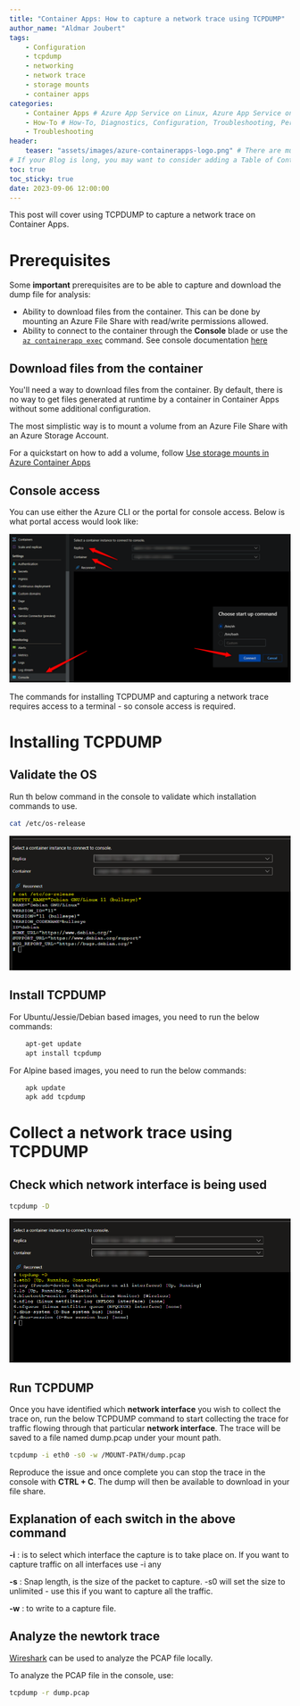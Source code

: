 ```yaml
---
title: "Container Apps: How to capture a network trace using TCPDUMP"
author_name: "Aldmar Joubert"
tags:
    - Configuration
    - tcpdump
    - networking
    - network trace
    - storage mounts
    - container apps
categories:
    - Container Apps # Azure App Service on Linux, Azure App Service on Windows, Function App, Azure VM, Azure SDK
    - How-To # How-To, Diagnostics, Configuration, Troubleshooting, Performance
    - Troubleshooting
header:
    teaser: "assets/images/azure-containerapps-logo.png" # There are multiple logos that can be used in "/assets/images" if you choose to add one.
# If your Blog is long, you may want to consider adding a Table of Contents by adding the following two settings.
toc: true
toc_sticky: true
date: 2023-09-06 12:00:00
---
```


This post will cover using TCPDUMP to capture a network trace on Container Apps.

# Prerequisites
Some **important** prerequisites are to be able to capture and download the dump file for analysis:
- Ability to download files from the container. This can be done by mounting an Azure File Share with read/write permissions allowed.
- Ability to connect to the container through the **Console** blade or use the [`az containerapp exec`](https://learn.microsoft.com/en-us/cli/azure/containerapp?view=azure-cli-latest#az-containerapp-exec) command. See console documentation [here](https://learn.microsoft.com/en-us/azure/container-apps/container-console?tabs=bash)


## Download files from the container
You'll need a way to download files from the container. By default, there is no way to get files generated at runtime by a container in Container Apps without some additional configuration.

The most simplistic way is to mount a volume from an Azure File Share with an Azure Storage Account.

For a quickstart on how to add a volume, follow [Use storage mounts in Azure Container Apps](https://learn.microsoft.com/en-us/azure/container-apps/storage-mounts?pivots=azure-portal)

## Console access
You can use either the Azure CLI or the portal for console access. Below is what portal access would look like:

![Console access from portal](/media/2023/08/aca-java-ts-1.png)

The commands for installing TCPDUMP and capturing a network trace requires access to a terminal - so console access is required.

# Installing TCPDUMP

## Validate the OS

Run th below command in the console to validate which installation commands to use.

```sh
cat /etc/os-release
```

![Console - validate os](/media/2023/09/aca-console-os.png)

## Install TCPDUMP

For Ubuntu/Jessie/Debian based images, you need to run the below commands:
```sh
	apt-get update
	apt install tcpdump
```
For Alpine based images, you need to run the below commands:
```sh
	apk update
	apk add tcpdump
```

# Collect a network trace using TCPDUMP

## Check which network interface is being used

```sh
tcpdump -D
```

![Console - validate network interface](/media/2023/09/aca-console-ip-interface.png)

## Run TCPDUMP

Once you have identified which <b>network interface</b> you wish to collect the trace on, run the below TCPDUMP command to start collecting the trace for traffic flowing through that particular <b>network interface</b>. The trace will be saved to a file named dump.pcap under your mount path.

```sh
tcpdump -i eth0 -s0 -w /MOUNT-PATH/dump.pcap
```

Reproduce the issue and once complete you can stop the trace in the console with <b>CTRL + C</b>. The dump will then be available to download in your file share. 

## Explanation of each switch in the above command

<b>-i</b>  : is to select which interface  the capture is to take place on. If you want to capture traffic on all interfaces use -i any

<b>-s</b> : Snap length, is the size of the packet to capture. -s0 will set the size to unlimited - use this if you want to capture all the traffic.

<b>-w</b> : to write to a capture file.

## Analyze the newtork trace

[Wireshark](https://www.wireshark.org/) can be used to analyze the PCAP file locally.

To analyze the PCAP file in the console, use:

```sh
tcpdump -r dump.pcap
```
